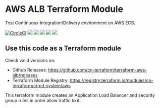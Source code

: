 # AWS ALB Terraform Module

Test Continuous Integration/Delivery environment on AWS ECS.

[![CircleCI](https://circleci.com/gh/cn-terraform/terraform-aws-alb/tree/master.svg?style=svg)](https://circleci.com/gh/cn-terraform/terraform-aws-alb/tree/master)
[![](https://img.shields.io/github/license/cn-terraform/terraform-aws-alb)](https://github.com/cn-terraform/terraform-aws-alb)
[![](https://img.shields.io/github/issues/cn-terraform/terraform-aws-alb)](https://github.com/cn-terraform/terraform-aws-alb)
[![](https://img.shields.io/github/issues-closed/cn-terraform/terraform-aws-alb)](https://github.com/cn-terraform/terraform-aws-alb)
[![](https://img.shields.io/github/languages/code-size/cn-terraform/terraform-aws-alb)](https://github.com/cn-terraform/terraform-aws-alb)
[![](https://img.shields.io/github/repo-size/cn-terraform/terraform-aws-alb)](https://github.com/cn-terraform/terraform-aws-alb)

## Use this code as a Terraform module

Check valid versions on:
* Github Releases: <https://github.com/cn-terraform/terraform-aws-alb/releases>
* Terraform Module Registry: <https://registry.terraform.io/modules/cn-terraform/ci-cd-system/aws>

This terraform module creates an Application Load Balancer and security group rules in order allow traffic to it.
